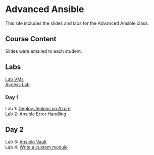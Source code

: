 # Advanced Ansible

This site includes the slides and labs for the Advanced Ansible class.   


## Course Content   
Slides were emailed to each student. 

## Labs   
[Lab VMs](https://docs.google.com/spreadsheets/d/1hqMfSpDqjohHlOX_bwkYhIvntLVW6E8ktLa3uQLHL7k/edit?usp=sharing)   
[Access Lab](labs/access_lab/)   

### Day 1      
Lab 1: [Deploy Jenkins on Azure](labs/jenkins-basics/)   
Lab 2: [Ansible Error Handling](labs/error-handling/)   

## Day 2   
Lab 3: [Ansible Vault](labs/ansible-vault/)   
Lab 4: [Write a custom module](labs/gh_module/)   
